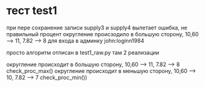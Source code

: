# тест test1
при пере сохранение записи supply3 и supply4 вылетает ошибка, не правильный процент
округление происзодило в большую сторону, 10,60 --> 11, 7.82 --> 8 
для входа в админку john:loginn1984

просто алгоритм отписан в test1_raw.py там 2 реализации

округление происходит в большую сторону, 10,60 --> 11, 7.82 --> 8  check_proc_max()
округление происходит в меньшую сторону, 10,60 --> 10, 7.82 --> 7  check_proc_min())